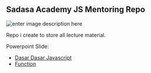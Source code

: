 ## Sadasa Academy JS Mentoring Repo

![enter image description here](https://media4.giphy.com/media/l7ljxmC2fKxCBdDWxs/giphy.gif?cid=ecf05e47q4073a4bn30a5h1a6xy9ebqlkxkmu4ixg49nvn5k&rid=giphy.gif&ct=g)

Repo i create to store all lecture material.

Powerpoint Slide:

- [Dasar Dasar Javascript](https://docs.google.com/presentation/d/1l5QpF4tJtgxJX9DJPj6L0PY7XTtqgixM5Bo2SdZBEm8/edit?usp=sharing)
- [Function](https://docs.google.com/presentation/d/1qwyy7Eb_aQ4GA5uKx3dBGmFeUR1fs5NZW3-YTzsCIgE/edit?usp=sharing)
